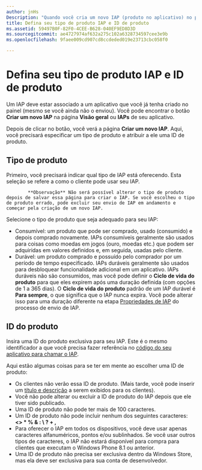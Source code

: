 ```yaml
---
author: jnHs
Description: "Quando você cria um novo IAP (produto no aplicativo) no painel do Centro de Desenvolvimento do Windows, precisa especificar um tipo de produto e atribuir uma ID de produto."
title: Defina seu tipo de produto IAP e ID de produto
ms.assetid: 59497B0F-82F0-4CEE-B628-040EF9ED8D3D
ms.sourcegitcommit: ae4727974af632a275c102a6328734597cee3e9b
ms.openlocfilehash: 9faee009cd907cd8ccdeded019e23713cbc058f0

---
```


# Defina seu tipo de produto IAP e ID de produto

Um IAP deve estar associado a um aplicativo que você já tenha criado no painel (mesmo se você ainda não o enviou). Você pode encontrar o botão **Criar um novo IAP** na página **Visão geral** ou **IAPs** de seu aplicativo.

Depois de clicar no botão, você verá a página **Criar um novo IAP**. Aqui, você precisará especificar um tipo de produto e atribuir a ele uma ID de produto.

## Tipo de produto

Primeiro, você precisará indicar qual tipo de IAP está oferecendo. Esta seleção se refere a como o cliente pode usar seu IAP.

> 
            **Observação** Não será possível alterar o tipo de produto depois de salvar essa página para criar o IAP. Se você escolheu o tipo de produto errado, pode excluir seu envio de IAP em andamento e começar pela criação de um novo IAP.

Selecione o tipo de produto que seja adequado para seu IAP:

- Consumível: um produto que pode ser comprado, usado (consumido) e depois comprado novamente. IAPs consumíveis geralmente são usados para coisas como moedas em jogos (ouro, moedas etc.) que podem ser adquiridas em valores definidos e, em seguida, usadas pelo cliente.
- Durável: um produto comprado e possuído pelo comprador por um período de tempo especificado. IAPs duráveis geralmente são usados para desbloquear funcionalidade adicional em um aplicativo. IAPs duráveis não são consumidos, mas você pode definir o **Ciclo de vida do produto** para que eles expirem após uma duração definida (com opções de 1 a 365 dias). O **Ciclo de vida do produto** padrão de um IAP durável é **Para sempre**, o que significa que o IAP nunca expira. Você pode alterar isso para uma duração diferente na etapa [Propriedades de IAP](enter-iap-properties.md) do processo de envio de IAP.

## ID do produto

Insira uma ID do produto exclusiva para seu IAP. Este é o mesmo identificador a que você precisa fazer referência no [código do seu aplicativo para chamar o IAP](https://msdn.microsoft.com/library/windows/apps/mt219684).

Aqui estão algumas coisas para se ter em mente ao escolher uma ID de produto:

-   Os clientes não verão essa ID de produto. (Mais tarde, você pode inserir um [título e descrição](create-iap-descriptions.md) a serem exibidos para os clientes).
-   Você não pode alterar ou excluir a ID de produto do IAP depois que ele tiver sido publicado.
-   Uma ID de produto não pode ter mais de 100 caracteres.
-   Um ID de produto não pode incluir nenhum dos seguintes caracteres: **&lt;&gt; \* % & : \\ ? + ,**
-   Para oferecer o IAP em todos os dispositivos, você deve usar apenas caracteres alfanuméricos, pontos e/ou sublinhados. Se você usar outros tipos de caracteres, o IAP não estará disponível para compra para clientes que executam o Windows Phone 8.1 ou anterior.
-   Uma ID de produto não precisa ser exclusiva dentro da Windows Store, mas ela deve ser exclusiva para sua conta de desenvolvedor.
 







<!--HONumber=Jun16_HO5-->


